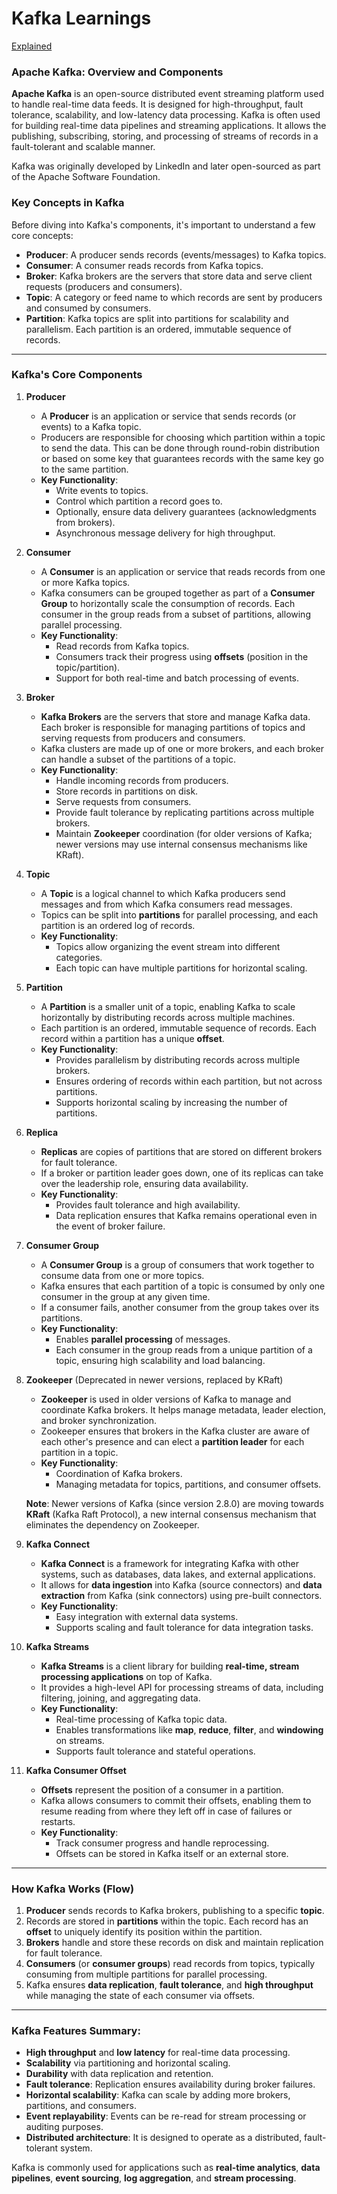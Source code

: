 # Kafka Learnings

[Explained](https://www.youtube.com/watch?v=DU8o-OTeoCc&list=PL5q3E8eRUieUHnsz0rh0W6AzwdVJBwEK6&index=1&pp=iAQB)

### **Apache Kafka: Overview and Components**

**Apache Kafka** is an open-source distributed event streaming platform used to handle real-time data feeds. It is designed for high-throughput, fault tolerance, scalability, and low-latency data processing. Kafka is often used for building real-time data pipelines and streaming applications. It allows the publishing, subscribing, storing, and processing of streams of records in a fault-tolerant and scalable manner.

Kafka was originally developed by LinkedIn and later open-sourced as part of the Apache Software Foundation.

### **Key Concepts in Kafka**
Before diving into Kafka's components, it's important to understand a few core concepts:

- **Producer**: A producer sends records (events/messages) to Kafka topics.
- **Consumer**: A consumer reads records from Kafka topics.
- **Broker**: Kafka brokers are the servers that store data and serve client requests (producers and consumers).
- **Topic**: A category or feed name to which records are sent by producers and consumed by consumers.
- **Partition**: Kafka topics are split into partitions for scalability and parallelism. Each partition is an ordered, immutable sequence of records.

---

### **Kafka's Core Components**

1. **Producer**
   - A **Producer** is an application or service that sends records (or events) to a Kafka topic.
   - Producers are responsible for choosing which partition within a topic to send the data. This can be done through round-robin distribution or based on some key that guarantees records with the same key go to the same partition.
   - **Key Functionality**:
     - Write events to topics.
     - Control which partition a record goes to.
     - Optionally, ensure data delivery guarantees (acknowledgments from brokers).
     - Asynchronous message delivery for high throughput.

2. **Consumer**
   - A **Consumer** is an application or service that reads records from one or more Kafka topics.
   - Kafka consumers can be grouped together as part of a **Consumer Group** to horizontally scale the consumption of records. Each consumer in the group reads from a subset of partitions, allowing parallel processing.
   - **Key Functionality**:
     - Read records from Kafka topics.
     - Consumers track their progress using **offsets** (position in the topic/partition).
     - Support for both real-time and batch processing of events.
   
3. **Broker**
   - **Kafka Brokers** are the servers that store and manage Kafka data. Each broker is responsible for managing partitions of topics and serving requests from producers and consumers.
   - Kafka clusters are made up of one or more brokers, and each broker can handle a subset of the partitions of a topic.
   - **Key Functionality**:
     - Handle incoming records from producers.
     - Store records in partitions on disk.
     - Serve requests from consumers.
     - Provide fault tolerance by replicating partitions across multiple brokers.
     - Maintain **Zookeeper** coordination (for older versions of Kafka; newer versions may use internal consensus mechanisms like KRaft).

4. **Topic**
   - A **Topic** is a logical channel to which Kafka producers send messages and from which Kafka consumers read messages.
   - Topics can be split into **partitions** for parallel processing, and each partition is an ordered log of records.
   - **Key Functionality**:
     - Topics allow organizing the event stream into different categories.
     - Each topic can have multiple partitions for horizontal scaling.
   
5. **Partition**
   - A **Partition** is a smaller unit of a topic, enabling Kafka to scale horizontally by distributing records across multiple machines.
   - Each partition is an ordered, immutable sequence of records. Each record within a partition has a unique **offset**.
   - **Key Functionality**:
     - Provides parallelism by distributing records across multiple brokers.
     - Ensures ordering of records within each partition, but not across partitions.
     - Supports horizontal scaling by increasing the number of partitions.
   
6. **Replica**
   - **Replicas** are copies of partitions that are stored on different brokers for fault tolerance.
   - If a broker or partition leader goes down, one of its replicas can take over the leadership role, ensuring data availability.
   - **Key Functionality**:
     - Provides fault tolerance and high availability.
     - Data replication ensures that Kafka remains operational even in the event of broker failure.

7. **Consumer Group**
   - A **Consumer Group** is a group of consumers that work together to consume data from one or more topics.
   - Kafka ensures that each partition of a topic is consumed by only one consumer in the group at any given time.
   - If a consumer fails, another consumer from the group takes over its partitions.
   - **Key Functionality**:
     - Enables **parallel processing** of messages.
     - Each consumer in the group reads from a unique partition of a topic, ensuring high scalability and load balancing.

8. **Zookeeper** (Deprecated in newer versions, replaced by KRaft)
   - **Zookeeper** is used in older versions of Kafka to manage and coordinate Kafka brokers. It helps manage metadata, leader election, and broker synchronization.
   - Zookeeper ensures that brokers in the Kafka cluster are aware of each other's presence and can elect a **partition leader** for each partition in a topic.
   - **Key Functionality**:
     - Coordination of Kafka brokers.
     - Managing metadata for topics, partitions, and consumer offsets.

   **Note**: Newer versions of Kafka (since version 2.8.0) are moving towards **KRaft** (Kafka Raft Protocol), a new internal consensus mechanism that eliminates the dependency on Zookeeper.

9. **Kafka Connect**
   - **Kafka Connect** is a framework for integrating Kafka with other systems, such as databases, data lakes, and external applications.
   - It allows for **data ingestion** into Kafka (source connectors) and **data extraction** from Kafka (sink connectors) using pre-built connectors.
   - **Key Functionality**:
     - Easy integration with external data systems.
     - Supports scaling and fault tolerance for data integration tasks.

10. **Kafka Streams**
    - **Kafka Streams** is a client library for building **real-time, stream processing applications** on top of Kafka.
    - It provides a high-level API for processing streams of data, including filtering, joining, and aggregating data.
    - **Key Functionality**:
      - Real-time processing of Kafka topic data.
      - Enables transformations like **map**, **reduce**, **filter**, and **windowing** on streams.
      - Supports fault tolerance and stateful operations.

11. **Kafka Consumer Offset**
    - **Offsets** represent the position of a consumer in a partition.
    - Kafka allows consumers to commit their offsets, enabling them to resume reading from where they left off in case of failures or restarts.
    - **Key Functionality**:
      - Track consumer progress and handle reprocessing.
      - Offsets can be stored in Kafka itself or an external store.

---

### **How Kafka Works (Flow)**
1. **Producer** sends records to Kafka brokers, publishing to a specific **topic**.
2. Records are stored in **partitions** within the topic. Each record has an **offset** to uniquely identify its position within the partition.
3. **Brokers** handle and store these records on disk and maintain replication for fault tolerance.
4. **Consumers** (or **consumer groups**) read records from topics, typically consuming from multiple partitions for parallel processing.
5. Kafka ensures **data replication**, **fault tolerance**, and **high throughput** while managing the state of each consumer via offsets.

---

### **Kafka Features Summary:**
- **High throughput** and **low latency** for real-time data processing.
- **Scalability** via partitioning and horizontal scaling.
- **Durability** with data replication and retention.
- **Fault tolerance**: Replication ensures availability during broker failures.
- **Horizontal scalability**: Kafka can scale by adding more brokers, partitions, and consumers.
- **Event replayability**: Events can be re-read for stream processing or auditing purposes.
- **Distributed architecture**: It is designed to operate as a distributed, fault-tolerant system.

Kafka is commonly used for applications such as **real-time analytics**, **data pipelines**, **event sourcing**, **log aggregation**, and **stream processing**.

